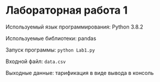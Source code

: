 # Лабораторная работа 1
Используемый язык программирования: Python 3.8.2

Используемые библиотеки: pandas

Запуск программы: `python Lab1.py`

Входной файл: `data.csv`

Выходные данные: тарификация в виде вывода в консоль
